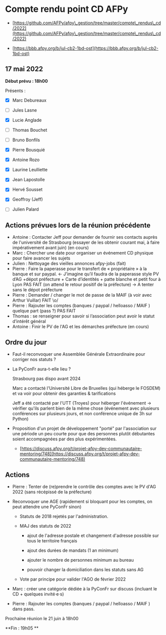 
# Compte rendu point CD AFPy



- [https://github.com/AFPy/afpy\_gestion/tree/master/compte\_rendus\_cd/2022](https://github.com/AFPy/afpy\_gestion/tree/master/compte\_rendus\_cd/2022)

- [https://bbb.afpy.org/b/jul-cb2-1bd-ost](https://bbb.afpy.org/b/jul-cb2-1bd-ost)



## 17 mai 2022



**Début prévu : 18h00**



Présents :

- [x] Marc Debureaux
- [ ] Jules Lasne
- [x] Lucie Anglade
- [ ] Thomas Bouchet
- [ ] Bruno Bonfils
- [x] Pierre Bousquié
- [x] Antoine Rozo
- [x] Laurine Leulliette
- [x] Jean Lapostolle



- [x] Hervé Sousset
- [x] Geoffroy (Jeff)
- [ ] Julien Palard





## Actions prévues lors de la réunion précédente

   * Antoine : Contacter Jeff pour demander de fournir ses contacts auprès de l'université de Strasbourg (essayer de les obtenir courant mai, à faire impérativement avant juin) (en cours)
   * Marc : Chercher une date pour organiser un événement CD physique pour faire avancer les sujets
   * Julien : Nettoyage des vieilles annonces afpy-jobs (fait)
   * Pierre : Faire la paperasse pour le transfert de « propriétaire » à la banque et sur paypal. ← J’imagine qu’il faudra de la paperasse style PV d’AG  +dépot préfecture + Carte d’identités + patte blanche et petit four à Lyon  PAS FAIT (on attend le retour positif de la préfecture) -> A tenter sans le dépot préfecture
   * Pierre : Demander / changer le mot de passe de la MAIF (à voir avec Arthur Vuillar) FAIT \o/
   * Pierre : Rajouter les comptes (banques / paypal / helloasso  / MAIF ) quelque part  (pass ?) PAS FAIT
   * Thomas : se renseigner pour savoir si l’association peut avoir le statut d’intérêt général
   * Antoine : Finir le PV de l'AG et les démarches préfecture (en cours)




## Ordre du jour

- Faut-il reconvoquer une Assemblée Générale Extraordinaire pour corriger nos statuts ?

- La PyConFr aura-t-elle lieu ?

    Strasbourg pas dispo avant 2024

    Marc a contacté l'Université Libre de Bruxelles (qui héberge le FOSDEM) et va voir pour obtenir des garanties \& tarifications

    Jeff a été contacté par l'UTT (Troyes) pour héberger l'événement → vérifier qu'ils parlent bien de la même chose (événement avec plusieurs conférences sur plusieurs jours, et non conférence unique de 3h sur Python)



- Proposition d'un projet de développement "porté" par l'association sur une période un peu courte pour que des personnes plutôt débutantes soient accompagnées par des plus expérimentées.

   * [https://discuss.afpy.org/t/projet-afpy-dev-communautaire-mentoring/748](https://discuss.afpy.org/t/projet-afpy-dev-communautaire-mentoring/748)


## Actions

- Pierre : Tenter de (re)prendre le contrôle des comptes avec le PV d'AG 2022  (sans récépissé de la préfecture)

- Reconvoquer une AGE (rapidement si bloquant pour les comptes, on peut attendre une PyConFr sinon)

    - Statuts de 2018 rejetés par l'administration.

    - MAJ des statuts de 2022 

        - ajout de l'adresse postale et changement d'adresse possible sur tous le territoire français

        - ajout des durées de mandats (1 an minimum)

        - ajouter le nombre de personnes minimum au bureau

        - pouvoir changer la domiciliation dans les statuts sans AG

    - Vote par principe pour valider l'AGO de février 2022

- Marc : créer une catégorie dédiée à la PyConFr sur discuss (incluant le CD + quelques invité·e·s)

- Pierre : Rajouter les comptes (banques / paypal / helloasso  / MAIF )  dans pass.





Prochaine réunion le 21 juin à 18h00



**Fin : 19h05 **
